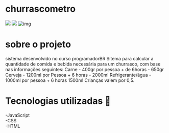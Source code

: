 # churrascometro

<img src="https://img.shields.io/badge/LinkedIn-0077B5?style=for-the-badge&logo=linkedin&logoColor=white"/> <img src = "https://img.shields.io/badge/Gmail-D14836?style=for-the-badge&logo=gmail&logoColor=white">
![img](https://user-images.githubusercontent.com/38886580/166339695-8248a3ec-3a8b-4132-8d74-1e5c5b2b37d1.png)
  
<h1>sobre o projeto</h1>
sistema desenvolvido no curso programadorBR
Sitema para calcular a quantidade de comida e bebida necessária para um churrasco,
com base nas informações seguintes:
Carne - 400gr por pessoa + de 6horas - 650gr
Cerveja - 1200ml por Pessoa + 6 horas - 2000ml
Refrigerante/água - 1000ml por pessoa + 6 horas 1500ml
Crianças valem por 0,5.

<h1>Tecnologias utilizadas 🚀</h1>
-JavaScript <br>
-CSS <br>
-HTML <br>
